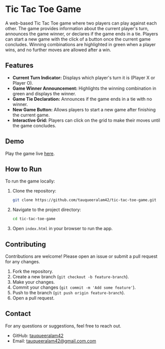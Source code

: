 # Tic Tac Toe Game

A web-based Tic Tac Toe game where two players can play against each other. The game provides information about the current player's turn, announces the game winner, or declares if the game ends in a tie. Players can start a new game with the click of a button once the current game concludes. Winning combinations are highlighted in green when a player wins, and no further moves are allowed after a win.

## Features

- **Current Turn Indicator:** Displays which player's turn it is (Player X or Player O).
- **Game Winner Announcement:** Highlights the winning combination in green and displays the winner.
- **Game Tie Declaration:** Announces if the game ends in a tie with no winner.
- **New Game Button:** Allows players to start a new game after finishing the current game.
- **Interactive Grid:** Players can click on the grid to make their moves until the game concludes.

## Demo

Play the game live [here](https://tauqueer-tic-tac-toe-app.netlify.app/).

## How to Run

To run the game locally:

1. Clone the repository:
   ```sh
   git clone https://github.com/tauqueeralam42/tic-tac-toe-game.git
2. Navigate to the project directory:
   ```sh
   cd tic-tac-toe-game
   ```

3. Open `index.html` in your browser to run the app.

## Contributing

Contributions are welcome! Please open an issue or submit a pull request for any changes.

1. Fork the repository.
2. Create a new branch (`git checkout -b feature-branch`).
3. Make your changes.
4. Commit your changes (`git commit -m 'Add some feature'`).
5. Push to the branch (`git push origin feature-branch`).
6. Open a pull request.

## Contact

For any questions or suggestions, feel free to reach out.

- GitHub: [tauqueeralam42](https://github.com/tauqueeralam42)
- Email: tauqueeralam42@gmail.com.com

